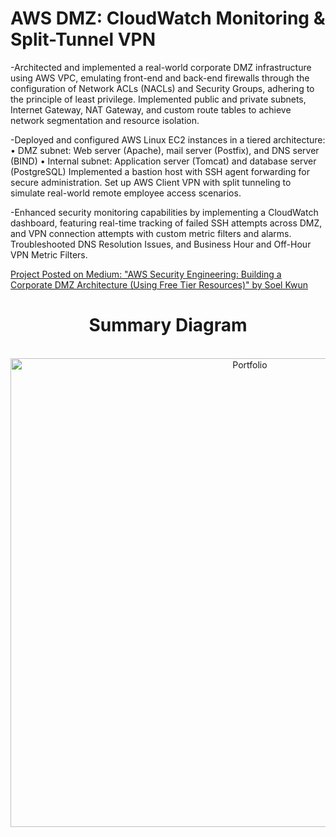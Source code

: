 # AWS DMZ: CloudWatch Monitoring & Split-Tunnel VPN


-Architected and implemented a real-world corporate DMZ infrastructure using AWS VPC, emulating front-end and back-end firewalls through the configuration of Network ACLs (NACLs) and Security Groups, adhering to the principle of least privilege. Implemented public and private subnets, Internet Gateway, NAT Gateway, and custom route tables to achieve network segmentation and resource isolation. 

-Deployed and configured AWS Linux EC2 instances in a tiered architecture: • DMZ subnet: Web server (Apache), mail server (Postfix), and DNS server (BIND) • Internal subnet: Application server (Tomcat) and database server (PostgreSQL) Implemented a bastion host with SSH agent forwarding for secure administration. Set up AWS Client VPN with split tunneling to simulate real-world remote employee access scenarios.

-Enhanced security monitoring capabilities by implementing a CloudWatch dashboard, featuring real-time tracking of failed SSH attempts across DMZ, and VPN connection attempts with custom metric filters and alarms. Troubleshooted DNS Resolution Issues, and Business Hour and Off-Hour VPN Metric Filters. 


[Project Posted on Medium: "AWS Security Engineering: Building a Corporate DMZ Architecture (Using Free Tier Resources)" by Soel Kwun](https://medium.com/@cybersoel/aws-security-engineering-building-a-corporate-dmz-architecture-using-free-tier-resources-e4f05354b493)





<h1 align="center">Summary Diagram</h1>


<p align="center">
<br/>
<img width="750" alt="Portfolio" src="https://i.imgur.com/DLrpFEj.png">
<br />
</p>





